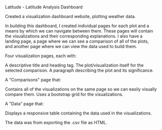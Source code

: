 Latitude - Latitude Analysis Dashboard





Created a visualization dashboard website, plotting weather data.

In building this dashboard, I created individual pages for each plot and a means by which we can navigate between them. These pages will contain the visualizations and their corresponding explanations. I also have a landing page, a page where we can see a comparison of all of the plots, and another page where we can view the data used to build them.




Four visualization pages, each with:

A descriptive title and heading tag.
The plot/visualization itself for the selected comparison.
A paragraph describing the plot and its significance.



A "Comparisons" page that:

Contains all of the visualizations on the same page so we can easily visually compare them.
Uses a bootstrap grid for the visualizations.




A "Data" page that:

Displays a responsive table containing the data used in the visualizations.



The data was from exporting the .csv file as HTML.



